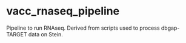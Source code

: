 # vacc_rnaseq_pipeline
Pipeline to run RNAseq. Derived from scripts used to process dbgap-TARGET data on Stein.
